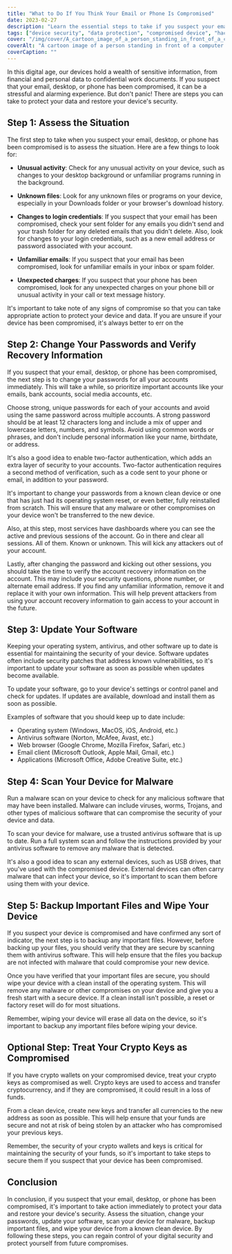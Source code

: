```yaml
---
title: "What to Do If You Think Your Email or Phone Is Compromised"
date: 2023-02-27
description: "Learn the essential steps to take if you suspect your email, desktop, or phone has been hacked or compromised, including changing passwords, scanning for malware, and wiping your device clean."
tags: ["device security", "data protection", "compromised device", "hacked email", "hacked phone", "malware", "virus removal", "password security", "data backup", "two-factor authentication", "cybersecurity", "online safety", "digital privacy", "identity theft", "online fraud", "tech support", "computer repair", "data recovery", "IT services", "technology"]
cover: "/img/cover/A_cartoon_image_of_a_person_standing_in_front_of_a_computer.png"
coverAlt: "A cartoon image of a person standing in front of a computer or phone with a concerned expression, while a cartoon hacker lurks in the background."
coverCaption: ""
---
```


In this digital age, our devices hold a wealth of sensitive information, from financial and personal data to confidential work documents. If you suspect that your email, desktop, or phone has been compromised, it can be a stressful and alarming experience. But don't panic! There are steps you can take to protect your data and restore your device's security.

## Step 1: Assess the Situation

The first step to take when you suspect your email, desktop, or phone has been compromised is to assess the situation. Here are a few things to look for:

- **Unusual activity**: Check for any unusual activity on your device, such as changes to your desktop background or unfamiliar programs running in the background.

- **Unknown files**: Look for any unknown files or programs on your device, especially in your Downloads folder or your browser's download history.

- **Changes to login credentials**: If you suspect that your email has been compromised, check your sent folder for any emails you didn't send and your trash folder for any deleted emails that you didn't delete. Also, look for changes to your login credentials, such as a new email address or password associated with your account.

- **Unfamiliar emails**: If you suspect that your email has been compromised, look for unfamiliar emails in your inbox or spam folder.

- **Unexpected charges**: If you suspect that your phone has been compromised, look for any unexpected charges on your phone bill or unusual activity in your call or text message history.

It's important to take note of any signs of compromise so that you can take appropriate action to protect your device and data. If you are unsure if your device has been compromised, it's always better to err on the 

## Step 2: Change Your Passwords and Verify Recovery Information

If you suspect that your email, desktop, or phone has been compromised, the next step is to change your passwords for all your accounts immediately. This will take a while, so prioritize important accounts like your emails, bank accounts, social media accounts, etc.

Choose strong, unique passwords for each of your accounts and avoid using the same password across multiple accounts. A strong password should be at least 12 characters long and include a mix of upper and lowercase letters, numbers, and symbols. Avoid using common words or phrases, and don't include personal information like your name, birthdate, or address.

It's also a good idea to enable two-factor authentication, which adds an extra layer of security to your accounts. Two-factor authentication requires a second method of verification, such as a code sent to your phone or email, in addition to your password.

It's important to change your passwords from a known clean device or one that has just had its operating system reset, or even better, fully reinstalled from scratch. This will ensure that any malware or other compromises on your device won't be transferred to the new device.

Also, at this step, most services have dashboards where you can see the active and previous sessions of the account. Go in there and clear all sessions. All of them. Known or unknown. This will kick any attackers out of your account.

Lastly, after changing the password and kicking out other sessions, you should take the time to verify the account recovery information on the account. This may include your security questions, phone number, or alternate email address. If you find any unfamiliar information, remove it and replace it with your own information. This will help prevent attackers from using your account recovery information to gain access to your account in the future.

## Step 3: Update Your Software

Keeping your operating system, antivirus, and other software up to date is essential for maintaining the security of your device. Software updates often include security patches that address known vulnerabilities, so it's important to update your software as soon as possible when updates become available.

To update your software, go to your device's settings or control panel and check for updates. If updates are available, download and install them as soon as possible.

Examples of software that you should keep up to date include:

- Operating system (Windows, MacOS, iOS, Android, etc.)
- Antivirus software (Norton, McAfee, Avast, etc.)
- Web browser (Google Chrome, Mozilla Firefox, Safari, etc.)
- Email client (Microsoft Outlook, Apple Mail, Gmail, etc.)
- Applications (Microsoft Office, Adobe Creative Suite, etc.)

## Step 4: Scan Your Device for Malware

Run a malware scan on your device to check for any malicious software that may have been installed. Malware can include viruses, worms, Trojans, and other types of malicious software that can compromise the security of your device and data.

To scan your device for malware, use a trusted antivirus software that is up to date. Run a full system scan and follow the instructions provided by your antivirus software to remove any malware that is detected.

It's also a good idea to scan any external devices, such as USB drives, that you've used with the compromised device. External devices can often carry malware that can infect your device, so it's important to scan them before using them with your device.

## Step 5: Backup Important Files and Wipe Your Device

If you suspect your device is compromised and have confirmed any sort of indicator, the next step is to backup any important files. However, before backing up your files, you should verify that they are secure by scanning them with antivirus software. This will help ensure that the files you backup are not infected with malware that could compromise your new device.

Once you have verified that your important files are secure, you should wipe your device with a clean install of the operating system. This will remove any malware or other compromises on your device and give you a fresh start with a secure device. If a clean install isn't possible, a reset or factory reset will do for most situations.

Remember, wiping your device will erase all data on the device, so it's important to backup any important files before wiping your device.

## Optional Step: Treat Your Crypto Keys as Compromised

If you have crypto wallets on your compromised device, treat your crypto keys as compromised as well. Crypto keys are used to access and transfer cryptocurrency, and if they are compromised, it could result in a loss of funds.

From a clean device, create new keys and transfer all currencies to the new address as soon as possible. This will help ensure that your funds are secure and not at risk of being stolen by an attacker who has compromised your previous keys.

Remember, the security of your crypto wallets and keys is critical for maintaining the security of your funds, so it's important to take steps to secure them if you suspect that your device has been compromised.

## Conclusion

In conclusion, if you suspect that your email, desktop, or phone has been compromised, it's important to take action immediately to protect your data and restore your device's security. Assess the situation, change your passwords, update your software, scan your device for malware, backup important files, and wipe your device from a known clean device. By following these steps, you can regain control of your digital security and protect yourself from future compromises.
